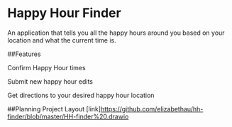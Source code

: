 # Happy Hour Finder

An application that tells you all the happy hours around you based on your
location and what the current time is.

##Features

Confirm Happy Hour times

Submit new happy hour edits

Get directions to your desired happy hour location

##Planning
Project Layout [link]https://github.com/elizabethau/hh-finder/blob/master/HH-finder%20.drawio
